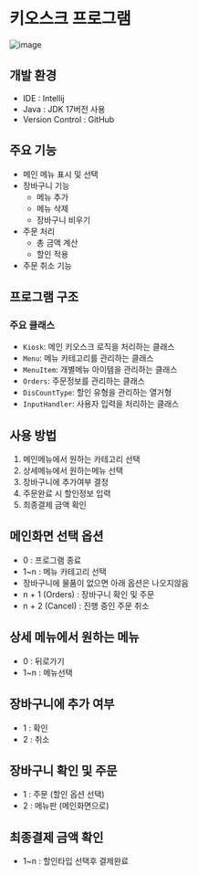 # 키오스크 프로그램 

![image](https://github.com/user-attachments/assets/f475c287-571a-46eb-831c-eeede2d1e4b2)


## 개발 환경

- IDE : Intellij
- Java : JDK 17버전 사용
- Version Control : GitHub

## 주요 기능
- 메인 메뉴 표시 및 선택
- 장바구니 기능
    - 메뉴 추가
    - 메뉴 삭제
    - 장바구니 비우기
- 주문 처리
    - 총 금액 계산
    - 할인 적용
- 주문 취소 기능

## 프로그램 구조
### 주요 클래스
- `Kiosk`: 메인 키오스크 로직을 처리하는 클래스
- `Menu`: 메뉴 카테고리를 관리하는 클래스
- `MenuItem`: 개별메뉴 아이템을 관리하는 클래스
- `Orders`: 주문정보를 관리하는 클래스
- `DisCountType`: 할인 유형을 관리하는 열거형
- `InputHandler`: 사용자 입력을 처리하는 클래스

## 사용 방법
1. 메인메뉴에서 원하는 카테고리 선택
2. 상세메뉴에서 원하는메뉴 선택
3. 장바구니에 추가여부 결정
4. 주문완료 시 할인정보 입력
5. 최종결제 금액 확인

## 메인화면 선택 옵션
- 0 : 프로그램 종료
- 1~n : 메뉴 카테고리 선택
- 장바구니에 물품이 없으면 아래 옵션은 나오지않음
- n + 1 (Orders) : 장바구니 확인 및 주문
- n + 2 (Cancel) : 진행 중인 주문 취소

## 상세 메뉴에서 원하는 메뉴
- 0 : 뒤로가기
- 1~n : 메뉴선택

## 장바구니에 추가 여부
- 1 : 확인
- 2 : 취소

## 장바구니 확인 및 주문
- 1 : 주문 (할인 옵션 선택)
- 2 : 메뉴판 (메인화면으로)

## 최종결제 금액 확인
- 1~n : 할인타입 선택후 결제완료

